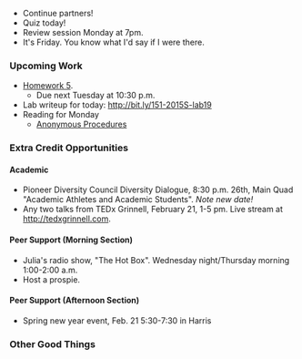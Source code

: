 * Continue partners!
* Quiz today!
* Review session Monday at 7pm.
* It's Friday.  You know what I'd say if I were there.

### Upcoming Work

* [Homework 5](../assignments/assignment.05.html).
    * Due next Tuesday at 10:30 p.m.
* Lab writeup for today:
  <http://bit.ly/151-2015S-lab19>
* Reading for Monday
    * [Anonymous Procedures](../readings/anonymous-procedures-reading.html)

### Extra Credit Opportunities

#### Academic 

* Pioneer Diversity Council Diversity Dialogue, 8:30 p.m. 26th, Main Quad
  "Academic Athletes and Academic Students".  *Note new date!*
* Any two talks from TEDx Grinnell, February 21, 1-5 pm.  Live stream at 
  <http://tedxgrinnell.com>.

#### Peer Support (Morning Section)

* Julia's radio show, "The Hot Box".  Wednesday night/Thursday morning 
  1:00-2:00 a.m.  
* Host a prospie.

#### Peer Support (Afternoon Section)

* Spring new year event, Feb. 21 5:30-7:30 in Harris

### Other Good Things
